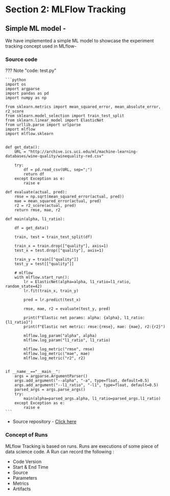 # Section 2: MLFlow Tracking

## Simple ML model -

We have implemented a simple ML model to showcase the experiment tracking concept used in MLflow-

### Source code
??? Note "code: test.py"

    ```python
    import os
    import argparse
    import pandas as pd
    import numpy as np

    from sklearn.metrics import mean_squared_error, mean_absolute_error, r2_score
    from sklearn.model_selection import train_test_split
    from sklearn.linear_model import ElasticNet
    from urllib.parse import urlparse
    import mlflow
    import mlflow.sklearn


    def get_data():
        URL = "http://archive.ics.uci.edu/ml/machine-learning-databases/wine-quality/winequality-red.csv"

        try:
            df = pd.read_csv(URL, sep=";")
            return df
        except Exception as e:
            raise e

    def evaluate(actual, pred):
        rmse = np.sqrt(mean_squared_error(actual, pred))
        mae = mean_squared_error(actual, pred)
        r2 = r2_score(actual, pred)
        return rmse, mae, r2

    def main(alpha, l1_ratio):

        df = get_data()

        train, test = train_test_split(df)

        train_x = train.drop(["quality"], axis=1)
        test_x = test.drop(["quality"], axis=1)

        train_y = train[["quality"]]
        test_y = test[["quality"]]

        # mlflow 
        with mlflow.start_run():
            lr = ElasticNet(alpha=alpha, l1_ratio=l1_ratio, random_state=42)
            lr.fit(train_x, train_y)

            pred = lr.predict(test_x)

            rmse, mae, r2 = evaluate(test_y, pred)

            print(f"Elastic net params: alpha: {alpha}, l1_ratio: {l1_ratio}")
            print(f"Elastic net metric: rmse:{rmse}, mae: {mae}, r2:{r2}")

            mlflow.log_param("alpha", alpha)
            mlflow.log_param("l1_ratio", l1_ratio)

            mlflow.log_metric("rmse", rmse)
            mlflow.log_metric("mae", mae)
            mlflow.log_metric("r2", r2)


    if __name__=="__main__":
        args = argparse.ArgumentParser()
        args.add_argument("--alpha", "-a", type=float, default=0.5)
        args.add_argument("--l1_ratio", "-l1", type=float, default=0.5)
        parsed_args = args.parse_args()
        try:
            main(alpha=parsed_args.alpha, l1_ratio=parsed_args.l1_ratio)
        except Exception as e:
            raise e
    ```

* Source repository - [Click here](https://github.com/c17hawke/mlflow-introduction/tree/main/mlflow-codebase/simple-ML-model)


### Concept of Runs
MLflow Tracking is based on runs.
Runs are executions of some piece of data science code.
A Run can record the following :

*   Code Version 
*   Start & End Time
*   Source
*   Parameters
*   Metrics
*   Artifacts
